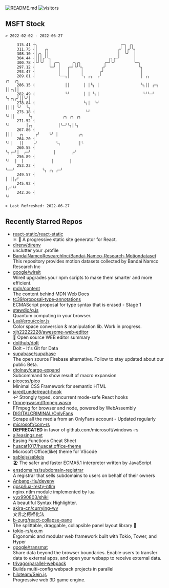 ![README.md](https://github.com/Gerhut/Gerhut/workflows/README.md/badge.svg)
![visitors](https://visitors.vercel.app/Gerhut/Gerhut?token=8cf69d1f6813d272ef062726b6070c9be4ff72038cfe5a7ded7384a8da65d866)

## MSFT Stock

```
> 2022-02-02 - 2022-06-27

     315.41 ┼╮                                    ╭─╮ ╭╮                                                         
     311.75 ┤│   ╭╮                              ╭╯ │╭╯╰╮                                                        
     308.10 ┤│╭╮ ││                              │  ╰╯  │                                                        
     304.44 ┤│││╭╯╰╮                         ╭╮╭─╯      │                                                        
     300.78 ┤╰╯╰╯  │ ╭─╮     ╭╮╭╮          ╭─╯╰╯        ╰─╮                                                      
     297.12 ┤      ╰─╯ │   ╭─╯╰╯╰╮        ╭╯              ╰╮                                                     
     293.47 ┤          │   │     │       ╭╯                │                                                     
     289.81 ┤          ╰──╮│     ╰╮ ╭╮  ╭╯                 │ ╭╮        ╭╮  ╭╮                                    
     286.15 ┤             ││      │ │╰╮ │                  ╰╮││ ╭─╮    ││╭╮││                                    
     282.49 ┤             ╰╯      │ │ ╰╮│                   ╰╯╰─╯ ╰╮╭╮╭╯││╰╯│                                    
     278.84 ┤                     ╰╮│  ╰╯                          ││││ ╰╯  ╰╮                                   
     275.18 ┤                      ╰╯                              ╰╯││      ╰╮             ╭╮ ╭╮ ╭╮             
     271.52 ┤                                                        ╰╯       │╭╮           │╰─╯╰╮│╰╮            
     267.86 ┤                                                                 │││   ╭╮     ╭╯    ╰╯ │         ╭╮ 
     264.20 ┤                                                                 ╰╯│   ││    ╭╯        ╰╮        │╰ 
     260.55 ┤                                                                   ╰╮╭─╯│  ╭─╯          │       ╭╯  
     256.89 ┤                                                                    ╰╯  │  │            │       │   
     253.23 ┤                                                                        ╰──╯            ╰╮ ╭╮ ╭─╯   
     249.57 ┤                                                                                         │ ││╭╯     
     245.92 ┤                                                                                         │╭╯╰╯      
     242.26 ┤                                                                                         ╰╯         

> Last Refreshed: 2022-06-27
```

## Recently Starred Repos

- [react-static/react-static](https://github.com/react-static/react-static)  
  ⚛️ 🚀 A progressive static site generator for React.
- [direnv/direnv](https://github.com/direnv/direnv)  
  unclutter your .profile
- [BandaiNamcoResearchInc/Bandai-Namco-Research-Motiondataset](https://github.com/BandaiNamcoResearchInc/Bandai-Namco-Research-Motiondataset)  
  This repository provides motion datasets collected by Bandai Namco Research Inc
- [google/wireit](https://github.com/google/wireit)  
  Wireit upgrades your npm scripts to make them smarter and more efficient.
- [mdn/content](https://github.com/mdn/content)  
  The content behind MDN Web Docs
- [tc39/proposal-type-annotations](https://github.com/tc39/proposal-type-annotations)  
  ECMAScript proposal for type syntax that is erased - Stage 1
- [stewdio/q.js](https://github.com/stewdio/q.js)  
  Quantum computing in your browser.
- [LeaVerou/color.js](https://github.com/LeaVerou/color.js)  
  Color space conversion & manipulation lib. Work in progress.
- [xjh22222228/awesome-web-editor](https://github.com/xjh22222228/awesome-web-editor)  
  🔨  Open source WEB editor summary
- [dolthub/dolt](https://github.com/dolthub/dolt)  
  Dolt – It's Git for Data
- [supabase/supabase](https://github.com/supabase/supabase)  
  The open source Firebase alternative. Follow to stay updated about our public Beta.
- [dtolnay/cargo-expand](https://github.com/dtolnay/cargo-expand)  
  Subcommand to show result of macro expansion
- [picocss/pico](https://github.com/picocss/pico)  
  Minimal CSS Framework for semantic HTML
- [jaredLunde/react-hook](https://github.com/jaredLunde/react-hook)  
  ↩ Strongly typed, concurrent mode-safe React hooks
- [ffmpegwasm/ffmpeg.wasm](https://github.com/ffmpegwasm/ffmpeg.wasm)  
  FFmpeg for browser and node, powered by WebAssembly
- [DIGITALCRIMINAL/OnlyFans](https://github.com/DIGITALCRIMINAL/OnlyFans)  
  Scrape all the media from an OnlyFans account - Updated regularly
- [microsoft/com-rs](https://github.com/microsoft/com-rs)  
  **DEPRECATED** in favor of github.com/microsoft/windows-rs
- [ai/easings.net](https://github.com/ai/easings.net)  
  Easing Functions Cheat Sheet
- [huacat1017/huacat.office-theme](https://github.com/huacat1017/huacat.office-theme)  
  Microsoft Office(like) theme for VScode
- [sablejs/sablejs](https://github.com/sablejs/sablejs)  
  🏖️ The safer and faster ECMA5.1 interpreter written by JavaScript
- [ensdomains/subdomain-registrar](https://github.com/ensdomains/subdomain-registrar)  
  A registrar that sells subdomains to users on behalf of their owners
- [Anbang-Hu/devenv](https://github.com/Anbang-Hu/devenv)  
- [gosp/lua-resty-ntlm](https://github.com/gosp/lua-resty-ntlm)  
  nginx ntlm module implemented by lua
- [yyx990803/shiki](https://github.com/yyx990803/shiki)  
  A beautiful Syntax Highlighter.
- [akira-cn/currying-wy](https://github.com/akira-cn/currying-wy)  
  文言之柯裡化法
- [b-zurg/react-collapse-pane](https://github.com/b-zurg/react-collapse-pane)  
  The splittable, draggable, collapsible panel layout library 🎉
- [tokio-rs/axum](https://github.com/tokio-rs/axum)  
  Ergonomic and modular web framework built with Tokio, Tower, and Hyper
- [google/transmat](https://github.com/google/transmat)  
  Share data beyond the browser boundaries. Enable users to transfer data to external apps, and open your webapp to receive external data.
- [trivago/parallel-webpack](https://github.com/trivago/parallel-webpack)  
  Builds multi-config webpack projects in parallel
- [hiloteam/Sein.js](https://github.com/hiloteam/Sein.js)  
  Progressive web 3D game engine.
